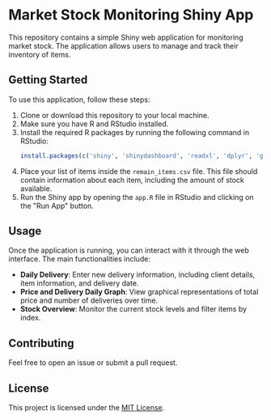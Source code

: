 
# Market Stock Monitoring Shiny App

This repository contains a simple Shiny web application for monitoring market stock. The application allows users to manage and track their inventory of items.

## Getting Started

To use this application, follow these steps:

1. Clone or download this repository to your local machine.
2. Make sure you have R and RStudio installed.
3. Install the required R packages by running the following command in RStudio:
   ```R
   install.packages(c('shiny', 'shinydashboard', 'readxl', 'dplyr', 'ggplot2', 'plotly', 'openxlsx', 'DT', 'shinyWidgets'))
   ```
4. Place your list of items inside the `remain_items.csv` file. This file should contain information about each item, including the amount of stock available.
5. Run the Shiny app by opening the `app.R` file in RStudio and clicking on the "Run App" button.

## Usage

Once the application is running, you can interact with it through the web interface. The main functionalities include:

- **Daily Delivery**: Enter new delivery information, including client details, item information, and delivery date.
- **Price and Delivery Daily Graph**: View graphical representations of total price and number of deliveries over time.
- **Stock Overview**: Monitor the current stock levels and filter items by index.

## Contributing

Feel free to open an issue or submit a pull request.

## License

This project is licensed under the [MIT License](LICENSE).

